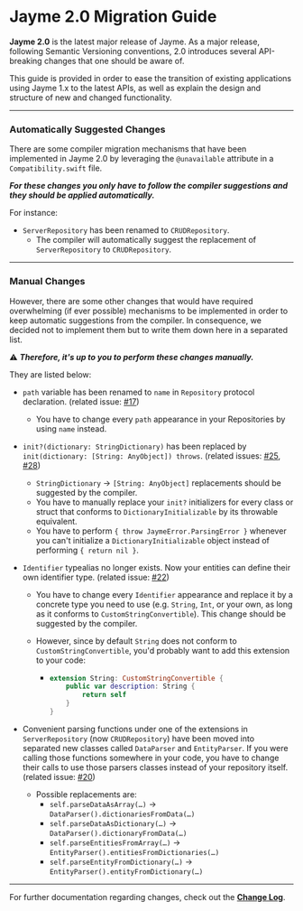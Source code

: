 # Jayme 2.0 Migration Guide

**Jayme 2.0** is the latest major release of Jayme. As a major release, following Semantic Versioning conventions, 2.0 introduces several API-breaking changes that one should be aware of.

This guide is provided in order to ease the transition of existing applications using Jayme 1.x to the latest APIs, as well as explain the design and structure of new and changed functionality.

---

### Automatically Suggested Changes

There are some compiler migration mechanisms that have been implemented in Jayme 2.0 by leveraging the `@unavailable` attribute in a `Compatibility.swift` file.

***For these changes you only have to follow the compiler suggestions and they should be applied automatically.***

For instance:

* `ServerRepository` has been renamed to `CRUDRepository`. 
  * The compiler will automatically suggest the replacement of `ServerRepository` to `CRUDRepository`.

---

### Manual Changes

However, there are some other changes that would have required overwhelming (if ever possible) mechanisms to be implemented in order to keep automatic suggestions from the compiler. In consequence, we decided not to implement them but to write them down here in a separated list.

⚠️ ***Therefore, it's up to you to perform these changes manually.***

They are listed below:

- `path` variable has been renamed to `name` in `Repository` protocol declaration. (related issue: [#17](https://github.com/inaka/Jayme/issues/17))
  - You have to change every `path` appearance in your Repositories by using `name` instead.

- `init?(dictionary: StringDictionary)` has been replaced by `init(dictionary: [String: AnyObject]) throws`. (related issues: [#25](https://github.com/inaka/Jayme/issues/25), [#28](https://github.com/inaka/Jayme/issues/28))
  - `StringDictionary` → `[String: AnyObject]` replacements should be suggested by the compiler.
  - You have to manually replace your `init?` initializers for every class or struct that conforms to `DictionaryInitializable` by its throwable equivalent.
  - You have to perform `{ throw JaymeError.ParsingError }` whenever you can't initialize a `DictionaryInitializable` object instead of performing `{ return nil }`.

- `Identifier` typealias no longer exists. Now your entities can define their own identifier type.  (related issue: [#22](https://github.com/inaka/Jayme/issues/22))

  - You have to change every `Identifier` appearance and replace it by a concrete type you need to use (e.g. `String`, `Int`, or your own, as long as it conforms to `CustomStringConvertible`). This change should be suggested by the compiler.

  - However, since by default `String` does not conform to `CustomStringConvertible`, you'd probably want to add this extension to your code: 

    - ```swift
      extension String: CustomStringConvertible {
          public var description: String {
              return self
          }
      }
      ```



- Convenient parsing functions under one of the extensions in `ServerRepository` (now `CRUDRepository`) have been moved into separated new classes called `DataParser` and `EntityParser`. If you were calling those functions somewhere in your code, you have to change their calls to use those parsers classes instead of your repository itself. (related issue: [#20](https://github.com/inaka/Jayme/issues/20))
  - Possible replacements are:
    - `self.parseDataAsArray(…)` → `DataParser().dictionariesFromData(…)`
    - `self.parseDataAsDictionary(…)` → `DataParser().dictionaryFromData(…)`
    - `self.parseEntitiesFromArray(…)` → `EntityParser().entitiesFromDictionaries(…)`
    - `self.parseEntityFromDictionary(…)` → `EntityParser().entityFromDictionary(…)`

---

For further documentation regarding changes, check out the **[Change Log](../Changelog.md)**.